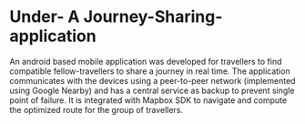 # Under- A Journey-Sharing-application

An android based mobile application was developed for travellers to find compatible fellow-travellers to share a journey in real time. The application communicates with the devices using a peer-to-peer network (implemented using Google Nearby) and has a central service as backup to prevent single point of failure. It is integrated with Mapbox SDK to navigate and compute the optimized route for the group of travellers. 
